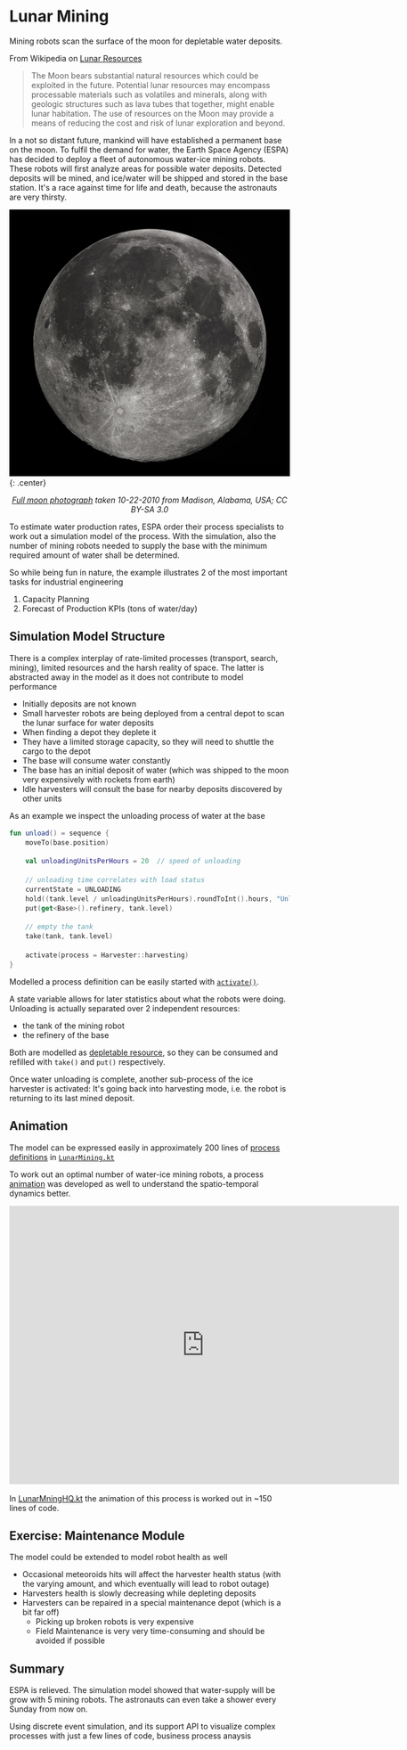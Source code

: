 # Lunar Mining

Mining robots scan the surface of the moon for depletable water deposits.

From Wikipedia on [Lunar Resources](https://en.wikipedia.org/wiki/Lunar_resources)
> The Moon bears substantial natural resources which could be exploited in the future. Potential lunar resources may encompass processable materials such as volatiles and minerals, along with geologic structures such as lava tubes that together, might enable lunar habitation. The use of resources on the Moon may provide a means of reducing the cost and risk of lunar exploration and beyond.

In a not so distant future, mankind will have established a permanent base on the moon. To fulfil the demand for water, the Earth Space Agency (ESPA) has decided to deploy a fleet of autonomous water-ice mining robots. These robots will first analyze areas for possible water deposits. Detected deposits will be mined, and ice/water will be shipped and stored in the base station. It's a race against time for life and death, because the astronauts are very thirsty.

![The Moon](1136px-FullMoon2010.jpg){: .center}

<p align="center">
<i><a href="https://en.wikipedia.org/wiki/Moon">Full moon photograph</a> taken 10-22-2010 from Madison, Alabama, USA; CC BY-SA 3.0</i>
</p>

To estimate water production rates, ESPA order their process specialists to work out a simulation model of the process. With the simulation, also the number of mining robots needed to supply the base with the minimum required amount of water shall be determined.  

So while being fun in nature, the example illustrates 2 of the most important tasks for industrial engineering
1. Capacity Planning 
2. Forecast of Production KPIs (tons of water/day)

## Simulation Model Structure

There is a complex interplay of rate-limited processes (transport, search, mining), limited resources and the harsh reality of space. The latter is abstracted away in the model as it does not contribute to model performance 

* Initially deposits are not known
* Small harvester robots are being deployed from a central depot to scan the lunar surface for water deposits
* When finding a depot they deplete it
* They have a limited storage capacity, so they will need to shuttle the cargo to the depot
* The base will consume water constantly
* The base has an initial deposit of water (which was shipped to the moon very expensively with rockets from earth)
* Idle harvesters will consult the base for nearby deposits discovered by other units

As an example we inspect the unloading process of water at the base
```kotlin
fun unload() = sequence {
    moveTo(base.position)

    val unloadingUnitsPerHours = 20  // speed of unloading

    // unloading time correlates with load status
    currentState = UNLOADING
    hold((tank.level / unloadingUnitsPerHours).roundToInt().hours, "Unloading ${tank.level} water units")
    put(get<Base>().refinery, tank.level)

    // empty the tank
    take(tank, tank.level)

    activate(process = Harvester::harvesting)
}
```
Modelled a process definition can be easily started with [`activate()`](../component.md#activate).

A state variable allows for later statistics about what the robots were doing. Unloading is actually separated over 2 independent resources:

* the tank of the mining robot
* the refinery of the base

Both are modelled as [depletable resource](../resource.md#depletable-resources), so they can be consumed and refilled with `take()` and `put()` respectively.

Once water unloading is complete, another sub-process of the ice harvester is activated: It's going back into harvesting mode, i.e. the robot is returning to its last mined deposit. 

## Animation

The model can be expressed easily in approximately 200 lines of [process definitions](../component.md#process-definition) in [`LunarMining.kt`](https://github.com/holgerbrandl/kalasim/blob/master/simulations/lunar-mining/src/main/kotlin/org/kalasim/sims/moon/LunarMining.kt)

To work out an optimal number of water-ice mining robots, a process [animation](animation.md) was developed as well to understand the spatio-temporal dynamics better.

<div class="video-wrapper">
  <iframe width="700" height="500" src="https://www.youtube.com/embed/r2igemRWk7s" frameborder="0" allowfullscreen></iframe>
</div>

In [LunarMningHQ.kt](https://github.com/holgerbrandl/kalasim/blob/master/simulations/lunar-mining/src/main/kotlin/org/kalasim/sims/moon/LunarMningHQ.kt) the animation of this process is worked out in ~150 lines of code.

## Exercise: Maintenance Module

The model could be extended to model robot health as well

* Occasional meteoroids hits will affect the harvester health status (with the varying amount, and which eventually will lead to robot outage)
* Harvesters health is slowly decreasing while depleting deposits
* Harvesters can be repaired in a special maintenance depot (which is a bit far off)
    * Picking up broken robots is very expensive
    * Field Maintenance is very very time-consuming and should be avoided if possible

## Summary

ESPA is relieved. The simulation model showed that water-supply will be grow with 5 mining robots. The astronauts can even take a shower every Sunday from now on.

Using discrete event simulation, and its support API to visualize complex processes with just a few lines of code, business process anaysis 